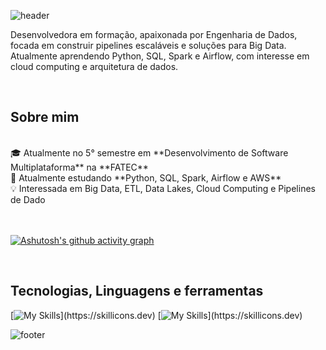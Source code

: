 ![header](https://capsule-render.vercel.app/api?type=transparent&height=100&color=2CFF05&text=Bem-Vindo(a),eu%20sou%20a%20Ellen!&section=header&reversal=false&fontColor=ffffff&fontAlignY=50&animation=twinkling&fontSize=40)

Desenvolvedora em formação, apaixonada por Engenharia de Dados, focada em construir pipelines escaláveis e soluções para Big Data. Atualmente aprendendo Python, SQL, Spark e Airflow, com interesse em cloud computing e arquitetura de dados.

</br>

## Sobre mim
</br>
🎓 Atualmente no 5° semestre em **Desenvolvimento de Software Multiplataforma** na **FATEC** </br>
🌱 Atualmente estudando **Python, SQL, Spark, Airflow e AWS** </br>
💡 Interessada em Big Data, ETL, Data Lakes, Cloud Computing e Pipelines de Dado </br>
</br>
</br>

[![Ashutosh's github activity graph](https://github-readme-activity-graph.vercel.app/graph?username=EllenNewerkla&theme=github-compact)](https://github.com/EllenNewerkla/github-readme-activity-graph)

</br>

## Tecnologias, Linguagens e ferramentas
[![My Skills](https://skillicons.dev/icons?i=python,kafka,mongodb,)](https://skillicons.dev)
[![My Skills](https://skillicons.dev/icons?i=github,notion,vscode,)](https://skillicons.dev)


![footer](https://capsule-render.vercel.app/api?type=waving&height=100&color=2CFF05&section=footer&reversal=false)
<!--
**EllenNewerkla/EllenNewerkla** is a ✨ _special_ ✨ repository because its `README.md` (this file) appears on your GitHub profile.

Here are some ideas to get you started:

- 🔭 I’m currently working on ...
- 🌱 I’m currently learning ...
- 👯 I’m looking to collaborate on ...
- 🤔 I’m looking for help with ...
- 💬 Ask me about ...
- 📫 How to reach me: ...
- 😄 Pronouns: ...
- ⚡ Fun fact: ...
-->
